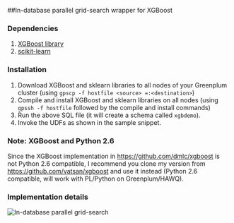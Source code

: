 ##In-database parallel grid-search wrapper for XGBoost

### Dependencies 

1. [XGBoost library](https://github.com/dmlc/xgboost)
2. [scikit-learn](http://scikit-learn.org/stable/)

### Installation

1. Download XGBoost and sklearn libraries to all nodes of your Greenplum cluster (using `gpscp -f hostfile <source> =:<destination>`)
2. Compile and install XGBoost and sklearn libraries on all nodes (using `gpssh -f hostfile` followed by the compile and install commands)
3. Run the above SQL file (it will create a schema called `xgbdemo`). 
4. Invoke the UDFs as shown in the sample snippet.

### Note: XGBoost and Python 2.6 
Since the XGBoost implementation in https://github.com/dmlc/xgboost is not Python 2.6 compatible, I recommend you clone my version from https://github.com/vatsan/xgboost and use it instead (Python 2.6 compatible, will work with PL/Python on Greenplum/HAWQ).

### Implementation details
![In-database parallel grid-search](https://raw.githubusercontent.com/vatsan/gp_xgboost_gridsearch/master/img/gp_xgboost.png)
